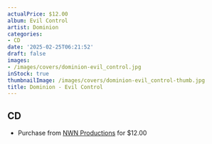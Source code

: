 ```yaml
---
actualPrice: $12.00
album: Evil Control
artist: Dominion
categories:
- CD
date: '2025-02-25T06:21:52'
draft: false
images:
- /images/covers/dominion-evil_control.jpg
inStock: true
thumbnailImage: /images/covers/dominion-evil_control-thumb.jpg
title: Dominion - Evil Control
---
```


## CD
* Purchase from [NWN Productions](http://shop.nwnprod.com/index.php?route=product/product&path=93&product_id=56525&sort=pd.name&order=ASC) for $12.00
